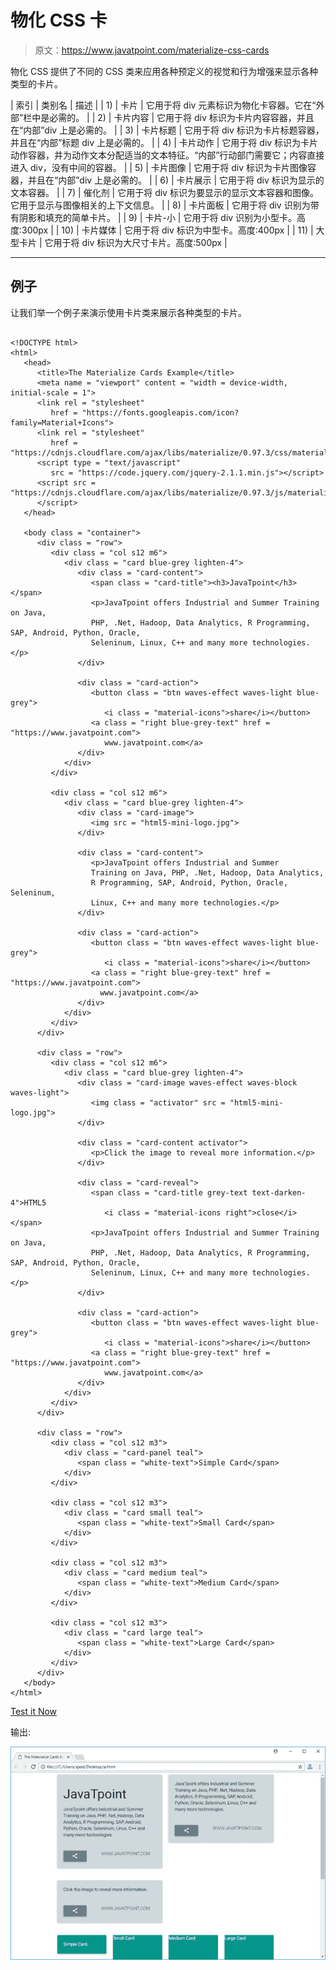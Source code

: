 # 物化 CSS 卡

> 原文：<https://www.javatpoint.com/materialize-css-cards>

物化 CSS 提供了不同的 CSS 类来应用各种预定义的视觉和行为增强来显示各种类型的卡片。

| 索引 | 类别名 | 描述 |
| 1) | 卡片 | 它用于将 div 元素标识为物化卡容器。它在“外部”栏中是必需的。 |
| 2) | 卡片内容 | 它用于将 div 标识为卡片内容容器，并且在“内部”div 上是必需的。 |
| 3) | 卡片标题 | 它用于将 div 标识为卡片标题容器，并且在“内部”标题 div 上是必需的。 |
| 4) | 卡片动作 | 它用于将 div 标识为卡片动作容器，并为动作文本分配适当的文本特征。“内部”行动部门需要它；内容直接进入 div，没有中间的容器。 |
| 5) | 卡片图像 | 它用于将 div 标识为卡片图像容器，并且在“内部”div 上是必需的。 |
| 6) | 卡片展示 | 它用于将 div 标识为显示的文本容器。 |
| 7) | 催化剂 | 它用于将 div 标识为要显示的显示文本容器和图像。它用于显示与图像相关的上下文信息。 |
| 8) | 卡片面板 | 它用于将 div 识别为带有阴影和填充的简单卡片。 |
| 9) | 卡片-小 | 它用于将 div 识别为小型卡。高度:300px |
| 10) | 卡片媒体 | 它用于将 div 标识为中型卡。高度:400px |
| 11) | 大型卡片 | 它用于将 div 标识为大尺寸卡片。高度:500px |

* * *

## 例子

让我们举一个例子来演示使用卡片类来展示各种类型的卡片。

```

<!DOCTYPE html>
<html>
   <head>
      <title>The Materialize Cards Example</title>
      <meta name = "viewport" content = "width = device-width, initial-scale = 1">      
      <link rel = "stylesheet"
         href = "https://fonts.googleapis.com/icon?family=Material+Icons">
      <link rel = "stylesheet"
         href = "https://cdnjs.cloudflare.com/ajax/libs/materialize/0.97.3/css/materialize.min.css">
      <script type = "text/javascript"
         src = "https://code.jquery.com/jquery-2.1.1.min.js"></script>           
      <script src = "https://cdnjs.cloudflare.com/ajax/libs/materialize/0.97.3/js/materialize.min.js">
      </script> 
   </head>

   <body class = "container"> 
      <div class = "row">
         <div class = "col s12 m6">
            <div class = "card blue-grey lighten-4">
               <div class = "card-content">
                  <span class = "card-title"><h3>JavaTpoint</h3></span>
                  <p>JavaTpoint offers Industrial and Summer Training on Java, 
				  PHP, .Net, Hadoop, Data Analytics, R Programming, SAP, Android, Python, Oracle, 
				  Seleninum, Linux, C++ and many more technologies.</p>
               </div>

               <div class = "card-action">
                  <button class = "btn waves-effect waves-light blue-grey">
                     <i class = "material-icons">share</i></button>
                  <a class = "right blue-grey-text" href = "https://www.javatpoint.com">
                     www.javatpoint.com</a>
               </div>
            </div>
         </div>

         <div class = "col s12 m6">
            <div class = "card blue-grey lighten-4">
               <div class = "card-image">
                  <img src = "html5-mini-logo.jpg">                
               </div>

               <div class = "card-content">                  
                  <p>JavaTpoint offers Industrial and Summer 
				  Training on Java, PHP, .Net, Hadoop, Data Analytics, 
				  R Programming, SAP, Android, Python, Oracle, Seleninum, 
				  Linux, C++ and many more technologies.</p>
               </div>

               <div class = "card-action">
                  <button class = "btn waves-effect waves-light blue-grey">
                     <i class = "material-icons">share</i></button>
                  <a class = "right blue-grey-text" href = "https://www.javatpoint.com">
                    www.javatpoint.com</a>
               </div>
            </div>
         </div>
      </div>

      <div class = "row">
         <div class = "col s12 m6">
            <div class = "card blue-grey lighten-4">
               <div class = "card-image waves-effect waves-block waves-light">
                  <img class = "activator" src = "html5-mini-logo.jpg">                
               </div>

               <div class = "card-content activator">                  
                  <p>Click the image to reveal more information.</p>
               </div>

               <div class = "card-reveal">
                  <span class = "card-title grey-text text-darken-4">HTML5
                     <i class = "material-icons right">close</i></span>
                  <p>JavaTpoint offers Industrial and Summer Training on Java, 
				  PHP, .Net, Hadoop, Data Analytics, R Programming, SAP, Android, Python, Oracle, 
				  Seleninum, Linux, C++ and many more technologies.</p>
               </div>

               <div class = "card-action">
                  <button class = "btn waves-effect waves-light blue-grey">
                     <i class = "material-icons">share</i></button>
                  <a class = "right blue-grey-text" href = "https://www.javatpoint.com">
                     www.javatpoint.com</a>
               </div>
            </div>
         </div>
      </div>

      <div class = "row">
         <div class = "col s12 m3">
            <div class = "card-panel teal">
               <span class = "white-text">Simple Card</span>
            </div>
         </div>

         <div class = "col s12 m3">
            <div class = "card small teal">
               <span class = "white-text">Small Card</span>
            </div>
         </div>

         <div class = "col s12 m3">
            <div class = "card medium teal">
               <span class = "white-text">Medium Card</span>
            </div>
         </div>

         <div class = "col s12 m3">
            <div class = "card large teal">
               <span class = "white-text">Large Card</span>
            </div>
         </div>
      </div>     	  
   </body>   
</html>

```

[Test it Now](https://www.javatpoint.com/oprweb/test.jsp?filename=materializecsscards1)

输出:

![Materialize Cards 1](img/8783581ecc433f2d1dd6938f2075409d.png)